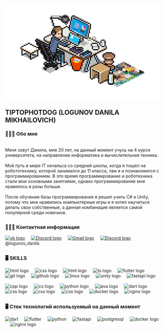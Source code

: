 ![MasterHead](https://raw.githubusercontent.com/rybakooov/rybakov/master/assets/images/pixel-man.gif)

## TIPTOPHOTDOG (LOGUNOV DANILA MIKHAILOVICH)

<h3>👨🏻‍🎓 Обо мне </h3>

<div align="left">
  <br> Меня зовут Данила, мне 20 лет, на данный момент учусь на 4 курсе университета, на направление информатика и вычислительная техника. </br>
  <br> Мой путь в мире IT начальса со средней школы, когда я пошел на робототехнику, которой занимался до 11 класса, там я и познакомился с программированием. В это время программирование и роботехника стали мои основными занятиями, однако программирование мне нравилось в разы больше. </br>
  <br> После обучения базы программирования я решил учить C# и Unity, потому что мне нравились компьютерные игры и я хотел научиться делать свои собственные, а данная комбинация является самой популярной среди новичков.</br>
</div>

##

<h3>🧑🏻‍💻 Контактная информация </h3>

<div align="left">
  <a href="https://vk.com/dm_logunov"><img src="https://github.com/gauravghongde/social-icons/blob/master/SVG/White/VK_white.svg" height="45" alt="vk logo" /></a>
  <img width="12" />
  <a href="https://discord.gg/UXqd72F3Bx"><img src="https://github.com/gauravghongde/social-icons/blob/master/SVG/White/Discord_white.svg" height="45" alt="Discord logo" /></a>
  <img width="12" />
   <a href="mailto:logunov.danila.2005@gmail.com"><img src="https://github.com/gauravghongde/social-icons/blob/master/SVG/White/Gmail_white.svg" height="45" alt="Gmail logo" /></a>
  <img width="12" />
  <a href="https://t.me/logunov_danila"><img src="https://github.com/gauravghongde/social-icons/blob/master/SVG/White/Telegram_white.svg" height="45" alt="Discord logo" /></a>
  <img width="12" />
</div>
@logunov_danila

##

<h3>🖥️ SKILLS</h3>
<div align="left">
  <img src="https://skillicons.dev/icons?i=html" height="45" alt="html logo"  />
  <img width="12" />
  <img src="https://skillicons.dev/icons?i=css" height="45" alt="css logo"  />
  <img width="12" />
  <img src="https://skillicons.dev/icons?i=js" height="45" alt="html logo"  />
  <img width="12" /> 
  <img src="https://skillicons.dev/icons?i=ts" height="45" alt="ts logo"  />
  <img width="12" />
  <img src="https://skillicons.dev/icons?i=flutter" height="45" alt="flutter logo"  />
  <img width="12" />
</div>
<div align="left">
  <img src="https://skillicons.dev/icons?i=git" height="45" alt="git logo"  />
  <img width="12" />
  <img src="https://skillicons.dev/icons?i=github" height="45" alt="github logo"  />
  <img width="12" />
  <img src="https://skillicons.dev/icons?i=linux" height="45" alt="linux logo"  />
  <img width="12" />
  <img src="https://skillicons.dev/icons?i=unity" height="45" alt="unity logo"  />
  <img width="12" />
  <img src="https://skillicons.dev/icons?i=fastapi" height="45" alt="fastapi logo"  />
  <img width="12" />
</div>
<div align="left">
  <img src="https://skillicons.dev/icons?i=cpp" height="45" alt="cpp logo"  />
  <img width="12" />
  <img src="https://skillicons.dev/icons?i=cs" height="45" alt="cs logo"  />
  <img width="12" />
  <img src="https://skillicons.dev/icons?i=python" height="45" alt="python logo"  />
  <img width="12" />
  <img src="https://skillicons.dev/icons?i=java" height="45" alt="java logo"  />
  <img width="12" />
  <img src="https://skillicons.dev/icons?i=dart" height="45" alt="dart logo"  />
  <img width="12" />
</div>
<div align="left">
  <img src="https://skillicons.dev/icons?i=postgresql" height="45" alt="css logo"  />
  <img width="12" />
  <img src="https://skillicons.dev/icons?i=mysql" height="45" alt="css logo"  />
  <img width="12" />
  <img src="https://skillicons.dev/icons?i=mongodb" height="45" alt="css logo"  />
  <img width="12" />
  <img src="https://skillicons.dev/icons?i=docker" height="45" alt="docker logo"  />
  <img width="12" />
  <img src="https://skillicons.dev/icons?i=nginx" height="45" alt="nginx logo"  />
  <img width="12" />
</div>

##

<h3>🖥️ Стек технологий используемый на данный момент </h3>
<div align="left">
  <img src="https://skillicons.dev/icons?i=dart" height="45" alt="dart"  />
  <img width="12" />
  <img src="https://skillicons.dev/icons?i=flutter" height="45" alt="flutter"  />
  <img width="12" />
  <img src="https://skillicons.dev/icons?i=python" height="45" alt="python"  />
  <img width="12" />
  <img src="https://skillicons.dev/icons?i=fastapi" height="45" alt="fastapi"  />
  <img width="12" />
  <img src="https://skillicons.dev/icons?i=postgresql" height="45" alt="postgresql"  />
  <img width="12" />
  <img src="https://skillicons.dev/icons?i=docker" height="45" alt="docker logo"  />
  <img width="12" />
  <img src="https://skillicons.dev/icons?i=nginx" height="45" alt="nginx logo"  />
  <img width="12" />
</div>
